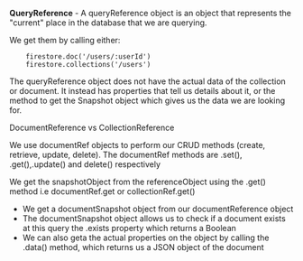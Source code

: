 **QueryReference** - A queryReference object is an object that represents the "current" place in the database that we are querying.

We get them by calling either:

        firestore.doc('/users/:userId')
        firestore.collections('/users')

The queryReference object does not have the actual data of the collection or document. It instead has properties that tell us details about it, or the method to get the Snapshot object which gives us the data we are looking for.

DocumentReference vs CollectionReference

We use documentRef objects to perform our CRUD methods (create, retrieve, update, delete). The documentRef methods are .set(), .get(),.update() and delete() respectively

We get the snapshotObject from the referenceObject using the .get() method i.e documentRef.get or collectionRef.get()

- We get a documentSnapshot object from our documentReference object
- The documentSnapshot object allows us to check if a document exists at this query the .exists property which returns a Boolean
- We can also geta the actual properties on the object by calling  the .data() method, which returns us a JSON object of the document
